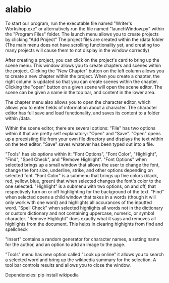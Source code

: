 # alabio

To start our program, run the executable file named "Writer's Workshop.exe"
or alternatively run the file named "launchWindow.py" within the "Program Files" folder.
The launch menu allows you to create projects by clicking "Add Project"
The project files are created within the /data folder
(The main menu does not have scrolling functionality yet, and creating too many projects will cause them to not display
in the window correctly)

After creating a project, you can click on the project's card to bring up the scene menu.
This window allows you to create chapters and scenes within the project.  Clicking the "New Chapter" button on the left column allows you to create a new chapter within the project.  When you create a chapter, the right column is updated so that you can create scenes within the chapter.  Clicking the "open" button on a given scene will open the
scene editor.  The scene can be given a name in the top bar, and content in the lower area.

The chapter menu also allows you to open the character editor, which allows you to enter fields of information about a character.  The character editor has full save and load functionality, and saves its content to a folder within /data.

Within the scene editor, there are several options:
"File" has two options within it that are pretty self explanatory: "Open" and "Save".
"Open" opens up a preexisting file from your own file directory and displays the text within on the text editor.
"Save" saves whatever has been typed out into a file.

"Tools" has six options within it: "Font Options", "Font Color", "Highlight", "Find", "Spell Check", and "Remove Highlight".
"Font Options" when selected brings up a small window that allows the user to change the font, change the font size, underline, strike, and other options depending on selected font.
"Font Color" is a submenu that brings up five colors (black, red, yellow, blue, green) that when selected changes the font's color to the one selected.
"Highlight" is a submenu with two options, on and off, that respectively turn on or off highlighting for the background of the text.
"Find" when selected opens a child window that takes in a words (though it will only work with one word) and highlights all occurances of the inputted word.
"Spell Check" when selected highlights all words not in the dictionary or custom dictionary and not containing uppercase, numeric, or symbol character.
"Remove Highlight" does exactly what it says and removes all highlights from the document. This helps in clearing highights from find and spellcheck

"Insert" contains a random generator for character names, a setting name for the author, and an option to add an image to the page. 

"Tools" menu has new option called "Look up online" it allows you to search a selected word and bring up the wikipedia summary for the selection. A tool bar controls results and allows you to close the window.

Dependencies:
pip install wikipedia
